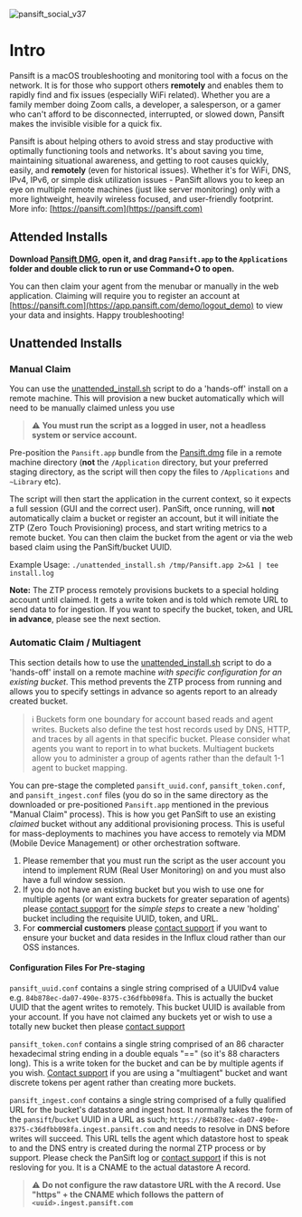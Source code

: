 ![pansift_social_v37](https://user-images.githubusercontent.com/4045949/153039199-940a88e8-1a62-4d78-9c74-48094f541336.jpg)

# Intro 

Pansift is a macOS troubleshooting and monitoring tool with a focus on the network. It is for those who support others **remotely** and enables them to rapidly find and fix issues (especially WiFi related). Whether you are a family member doing Zoom calls, a developer, a salesperson, or a gamer who can't afford to be disconnected, interrupted, or slowed down, Pansift makes the invisible visible for a quick fix.

Pansift is about helping others to avoid stress and stay productive with optimally functioning tools and networks. It's about saving you time, maintaining situational awareness, and getting to root causes quickly, easily, and **remotely** (even for historical issues). Whether it's for WiFi, DNS, IPv4, IPv6, or simple disk utilization issues - PanSift allows you to keep an eye on multiple remote machines (just like server monitoring) only with a more lightweight, heavily wireless focused, and user-friendly footprint. More info: [https://pansift.com](https://pansift.com) 
 
## Attended Installs

**Download [Pansift DMG](https://github.com/pansift/p3/raw/main/Pansift.dmg), open it, and drag `Pansift.app` to the `Applications` folder and double click to run or use Command+O to open.**

You can then claim your agent from the menubar or manually in the web application. Claiming will require you to register an account at [https://pansift.com](https://app.pansift.com/demo/logout_demo) to view your data and insights. Happy troubleshooting!

## Unattended Installs

### Manual Claim

You can use the [unattended_install.sh](Scripts/unattended_install.sh) script to do a 'hands-off' install on a remote machine. This will provision a new bucket automatically which will need to be manually claimed unless you use

> :warning: **You must run the script as a logged in user, not a headless system or service account.**

Pre-position the `Pansift.app` bundle from the [Pansift.dmg](Pansift.dmg) file in a remote machine directory (**not** the `/Application` directory, but your preferred staging directory, as the script will then copy the files to `/Applications` and `~Library` etc). 

The script will then start the application in the current context, so it expects a full session (GUI and the correct user). PanSift, once running, will **not** automatically claim a bucket or register an account, but it will initiate the ZTP (Zero Touch Provisioning) process, and start writing metrics to a remote bucket. You can then claim the bucket from the agent or via the web based claim using the PanSift/bucket UUID. 

Example Usage: `./unattended_install.sh /tmp/Pansift.app 2>&1 | tee install.log` 

**Note:** The ZTP process remotely provisions buckets to a special holding account until claimed. It gets a write token and is told which remote URL to send data to for ingestion. If you want to specify the bucket, token, and URL **in advance**, please see the next section.


### Automatic Claim / Multiagent

This section details how to use the [unattended_install.sh](Scripts/unattended_install.sh) script to do a 'hands-off' install on a remote machine *with specific configuration for an existing bucket*. This method prevents the ZTP process from running and allows you to specify settings in advance so agents report to an already created bucket.

> :information_source: Buckets form one boundary for account based reads and agent writes. Buckets also define the test host records used by DNS, HTTP, and traces by all agents in that specific bucket. Please consider what agents you want to report in to what buckets. Multiagent buckets allow you to administer a group of agents rather than the default 1-1 agent to bucket mapping.

You can pre-stage the completed `pansift_uuid.conf`, `pansift_token.conf`, and `pansift_ingest.conf` files (you do so in the same directory as the downloaded or pre-positioned `Pansift.app` mentioned in the previous "Manual Claim" process). This is how you get PanSift to use an existing *claimed* bucket without any additional provisioning process. This is useful for mass-deployments to machines you have access to remotely via MDM (Mobile Device Management) or other orchestration software. 

1. Please remember that you must run the script as the user account you intend to implement RUM (Real User Monitoring) on and you must also have a full window session.
2. If you do not have an existing bucket but you wish to use one for multiple agents (or want extra buckets for greater separation of agents) please [contact support](https://pansift.com/contact) for the *simple steps* to create a new 'holding' bucket including the requisite UUID, token, and URL.
3. For **commercial customers** please [contact support](https://pansift.com/contact) if you want to ensure your bucket and data resides in the Influx cloud rather than our OSS instances.

#### Configuration Files For Pre-staging

`pansift_uuid.conf` contains a single string comprised of a UUIDv4 value e.g. `84b878ec-da07-490e-8375-c36dfbb098fa`. This is actually the bucket UUID that the agent writes to remotely. This bucket UUID is available from your account. If you have not claimed any buckets yet or wish to use a totally new bucket then please [contact support](https://pansift.com/contact)

`pansift_token.conf` contains a single string comprised of an 86 character hexadecimal string ending in a double equals "==" (so it's 88 characters long). This is a write token for the bucket and can be by multiple agents if you wish. [Contact support](https://pansift.com/contact) if you are using a "multiagent" bucket and want discrete tokens per agent rather than creating more buckets.

`pansift_ingest.conf` contains a single string comprised of a fully qualified URL for the bucket's datastore and ingest host. It normally takes the form of the `pansift`/`bucket` UUID in a URL as such; `https://84b878ec-da07-490e-8375-c36dfbb098fa.ingest.pansift.com` and needs to resolve in DNS before writes will succeed. This URL tells the agent which datastore host to speak to and the DNS entry is created during the normal ZTP process or by support. Please check the PanSift log or [contact support](https://pansift.com/contact) if this is not resloving for you. It is a CNAME to the actual datastore A record.

> :warning: **Do not configure the raw datastore URL with the A record. Use "https" + the CNAME which follows the pattern of `<uuid>.ingest.pansift.com`**
